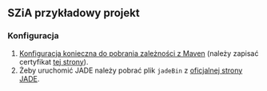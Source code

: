## SZiA przykładowy projekt

### Konfiguracja

1. [Konfiguracja konieczna do pobrania zależności z Maven](https://stackoverflow.com/questions/21076179/pkix-path-building-failed-and-unable-to-find-valid-certification-path-to-requ) 
(należy zapisać certyfikat [tej strony](https://jade.tilab.com/maven/)).
2. Żeby uruchomić JADE należy pobrać plik `jadeBin` z [oficjalnej strony JADE](https://jade.tilab.com/download/jade/license/jade-download).